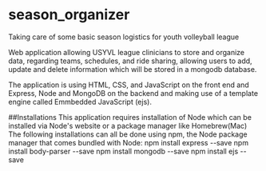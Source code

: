# season_organizer
Taking care of some basic season logistics for youth volleyball league

Web application allowing USYVL league clinicians to store and organize data, regarding teams, schedules, and ride sharing, allowing users to add, update and delete information which will be stored in a mongodb database. 

The application is using HTML, CSS, and JavaScript on the front end and Express, Node and MongoDB on the backend and making use of a template engine called Emmbedded JavaScript (ejs).

##Installations
This application requires installation of Node which can be installed via Node's website or a package manager like Homebrew(Mac)
The following installations can all be done using npm, the Node package manager that comes bundled with Node:
npm install express --save
npm install body-parser --save
npm install mongodb --save
npm install ejs --save

